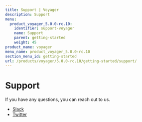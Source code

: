 ```yaml
---
title: Support | Voyager
description: Support
menu:
  product_voyager_5.0.0-rc.10:
    identifier: support-voyager
    name: Support
    parent: getting-started
    weight: 45
product_name: voyager
menu_name: product_voyager_5.0.0-rc.10
section_menu_id: getting-started
url: /products/voyager/5.0.0-rc.10/getting-started/support/
---
```


# Support

If you have any questions, you can reach out to us.
* [Slack](https://slack.appscode.com)
* [Twitter](https://twitter.com/AppsCodeHQ)
